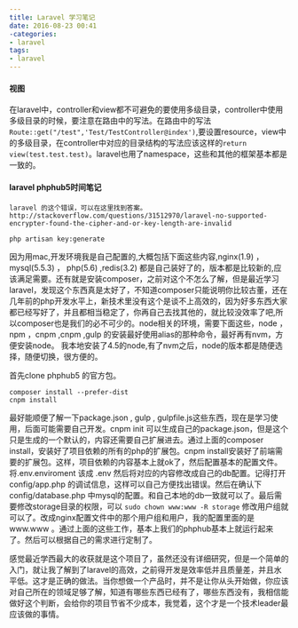 ```yaml
---
title: Laravel 学习笔记
date: 2016-08-23 00:41
-categories:
- laravel
tags:
- laravel
---
```


#### 视图
在laravel中，controller和view都不可避免的要使用多级目录，controller中使用多级目录的时候，要注意在路由中的写法。在路由中的写法`Route::get("/test",'Test/TestController@index')`,要设置resource，view中的多级目录，在controller中对应的目录结构的写法应该这样的`return view(test.test.test)`。laravel也用了namespace，这些和其他的框架基本都是一致的。


#### laravel phphub5时间笔记

    laravel 的这个错误，可以在这里找到答案。
    http://stackoverflow.com/questions/31512970/laravel-no-supported-encrypter-found-the-cipher-and-or-key-length-are-invalid

```shell
php artisan key:generate
```


因为用mac,开发环境我是自己配置的,大概包括下面这些内容,nginx(1.9) ， mysql(5.5.3) ， php(5.6) ,redis(3.2) 都是自己装好了的，版本都是比较新的,应该满足需要。还有就是安装composer，之前对这个不怎么了解，但是最近学习laravel，发现这个东西真是太好了，不知道composer只能说明你比较古董，还在几年前的php开发水平上，新技术里没有这个是谈不上高效的，因为好多东西大家都已经写好了，并且都相当稳定了，你再自己去找其他的，就比较没效率了吧,所以composer也是我们的必不可少的。node相关的环境，需要下面这些，node ，npm ，cnpm ,cnpm ,gulp 的安装最好使用alias的那种命令，最好再有nvm，方便安装node。 我本地安装了4.5的node,有了nvm之后，node的版本都是随便选择，随便切换，很方便的。

首先clone phphub5 的官方包。

```shell
composer install --prefer-dist
cnpm install
```

最好能顺便了解一下package.json , gulp , gulpfile.js这些东西，现在是学习使用，后面可能需要自己开发。cnpm init 可以生成自己的package.json，但是这个只是生成的一个默认的，内容还需要自己扩展进去。通过上面的composer install，安装好了项目依赖的所有的php的扩展包。cnpm install安装好了前端需要的扩展包。这样，项目依赖的内容基本上就ok了，然后配置基本的配置文件。将.env.enviroment 该成 .env 然后将对应的内容修改成自己的db配置。记得打开 config/app.php 的调试信息，这样可以自己方便找出错误。然后在确认下config/database.php 中mysql的配置。和自己本地的db一致就可以了。最后需要修改storage目录的权限，可以 `sudo chown www:www -R storage` 修改用户组就可以了。改成nginx配置文件中的那个用户组和用户，我的配置里面的是www.www 。通过上面的这些工作，基本上我们的phphub基本上就运行起来了。然后可以根据自己的需求进行定制了。

感觉最近学西最大的收获就是这个项目了，虽然还没有详细研究，但是一个简单的入门，就让我了解到了laravel的高效，之前得开发是效率低并且质量差，并且水平低。这才是正确的做法。当你想做一个产品时，并不是让你从头开始做，你应该对自己所在的领域足够了解，知道有哪些东西已经有了，哪些东西没有，我相信能做好这个判断，会给你的项目节省不少成本，我觉着，这个才是一个技术leader最应该做的事情。


